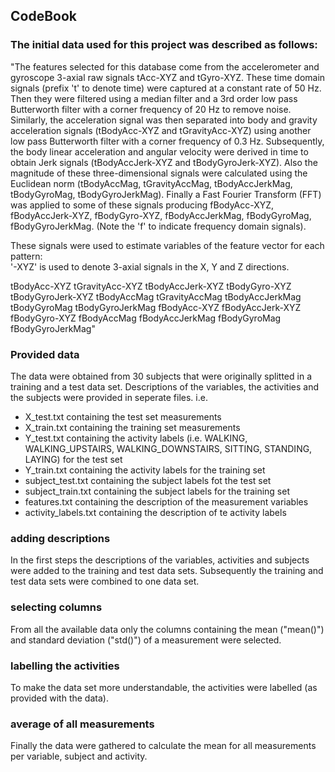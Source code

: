 ## CodeBook

### The initial data used for this project was described as follows:

"The features selected for this database come from the accelerometer and gyroscope 3-axial raw signals tAcc-XYZ and tGyro-XYZ. 
These time domain signals (prefix 't' to denote time) were captured at a constant rate of 50 Hz. 
Then they were filtered using a median filter and a 3rd order low pass Butterworth filter with a corner frequency of 20 Hz to remove noise. 
Similarly, the acceleration signal was then separated into body and gravity acceleration signals (tBodyAcc-XYZ and tGravityAcc-XYZ) 
using another low pass Butterworth filter with a corner frequency of 0.3 Hz. 
Subsequently, the body linear acceleration and angular velocity were derived in time to obtain Jerk signals (tBodyAccJerk-XYZ and tBodyGyroJerk-XYZ). 
Also the magnitude of these three-dimensional signals were calculated using the Euclidean norm 
(tBodyAccMag, tGravityAccMag, tBodyAccJerkMag, tBodyGyroMag, tBodyGyroJerkMag). 
Finally a Fast Fourier Transform (FFT) was applied to some of these signals producing 
fBodyAcc-XYZ, fBodyAccJerk-XYZ, fBodyGyro-XYZ, fBodyAccJerkMag, fBodyGyroMag, fBodyGyroJerkMag. 
(Note the 'f' to indicate frequency domain signals). 

These signals were used to estimate variables of the feature vector for each pattern:  
'-XYZ' is used to denote 3-axial signals in the X, Y and Z directions.

tBodyAcc-XYZ
tGravityAcc-XYZ
tBodyAccJerk-XYZ
tBodyGyro-XYZ
tBodyGyroJerk-XYZ
tBodyAccMag
tGravityAccMag
tBodyAccJerkMag
tBodyGyroMag
tBodyGyroJerkMag
fBodyAcc-XYZ
fBodyAccJerk-XYZ
fBodyGyro-XYZ
fBodyAccMag
fBodyAccJerkMag
fBodyGyroMag
fBodyGyroJerkMag"

### Provided data
The data were obtained from 30 subjects that were originally splitted in a training and a test data set.
Descriptions of the variables, the activities and the subjects were provided in seperate files.
i.e. 
- X_test.txt            containing the test set measurements
- X_train.txt           containing the training set measurements
- Y_test.txt            containing the activity labels (i.e. WALKING, WALKING_UPSTAIRS, WALKING_DOWNSTAIRS, 
                        SITTING, STANDING, LAYING) for the test set
- Y_train.txt           containing the activity labels for the training set
- subject_test.txt      containing the subject labels fot the test set
- subject_train.txt     containing the subject labels for the training set
- features.txt          containing the description of the measurement variables
- activity_labels.txt   containing the description of te activity labels

### adding descriptions
In the first steps the descriptions of the variables, activities and subjects were added to the training and
test data sets. Subsequently the training and test data sets were combined to one data set.

### selecting columns
From all the available data only the columns containing the mean ("mean()") and standard deviation ("std()")
of a measurement were selected.
 
### labelling the activities
To make the data set more understandable, the activities were labelled (as provided with the data).

### average of all measurements
Finally the data were gathered to calculate the mean for all measurements per variable, subject and activity.
